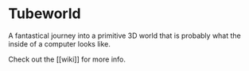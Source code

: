 # Tubeworld
A fantastical journey into a primitive 3D world that is probably what the inside of a computer looks like.

Check out the [[wiki]] for more info.
